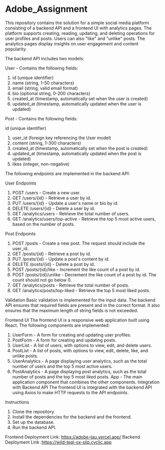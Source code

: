 # Adobe_Assignment

This repository contains the solution for a simple social media platform consisting of a backend API and a frontend UI with analytics pages. The platform supports creating, reading, updating, and deleting operations for user profiles and posts. Users can also "like" and "unlike" posts. The analytics pages display insights on user engagement and content popularity.


The backend API includes two models:

User - Contains the following fields:

1. id (unique identifier)
2. name (string, 1-50 characters)
3. email (string, valid email format)
4. bio (optional string, 0-200 characters)
5. created_at (timestamp, automatically set when the user is created)
6. updated_at (timestamp, automatically updated when the user is updated)

Post - Contains the following fields:

id (unique identifier)
1. user_id (foreign key referencing the User model)
2. content (string, 1-300 characters)
3. created_at (timestamp, automatically set when the post is created)
4. updated_at (timestamp, automatically updated when the post is updated)
5. likes (integer, non-negative)

The following endpoints are implemented in the backend API:

User Endpoints
1. POST /users - Create a new user.
2. GET /users/{id} - Retrieve a user by id.
3. PUT /users/{id} - Update a user's name or bio by id.
4. DELETE /users/{id} - Delete a user by id.
5. GET /analytics/users - Retrieve the total number of users.
6. GET /analytics/users/top-active - Retrieve the top 5 most active users, based on the number of posts.

Post Endpoints
1. POST /posts - Create a new post. The request should include the user_id.
2. GET /posts/{id} - Retrieve a post by id.
3. PUT /posts/{id} - Update a post's content by id.
4. DELETE /posts/{id} - Delete a post by id.
5. POST /posts/{id}/like - Increment the like count of a post by id.
6. POST /posts/{id}/unlike - Decrement the like count of a post by id. The count should not go below 0.
7. GET /analytics/posts - Retrieve the total number of posts.
8. GET /analytics/posts/top-liked - Retrieve the top 5 most liked posts.

Validation
Basic validation is implemented for the input data. The backend API ensures that required fields are present and in the correct format. It also ensures that the maximum length of string fields is not exceeded.


Frontend UI
The frontend UI is a responsive web application built using React. The following components are implemented:

1. UserForm - A form for creating and updating user profiles.
2. PostForm - A form for creating and updating posts.
3. UserList - A list of users, with options to view, edit, and delete users.
4. PostList - A list of posts, with options to view, edit, delete, like, and unlike posts.
5. UserAnalytics - A page displaying user analytics, such as the total number of users and the top 5 most active users.
6. PostAnalytics - A page displaying post analytics, such as the total number of posts and the top 5 most liked posts.
App - The main application component that combines the other components.
Integration with Backend API
The frontend UI is integrated with the backend API using Axios to make HTTP requests to the API endpoints. 

Instructions
1. Clone the repository.
2. Install the dependencies for the backend and the frontend.
3. Set up the database.
4. Run the backend API.

Frontend Deployment Link: https://adobe-tau.vercel.app/
Backend Deployment Link :https://wild-teal-ox-slip.cyclic.app

